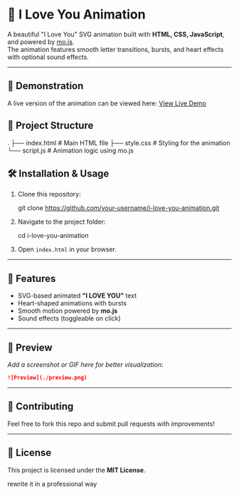 # 💖 I Love You Animation

A beautiful "I Love You" SVG animation built with **HTML, CSS, JavaScript**, and powered by [mo.js](https://mojs.github.io/).  
The animation features smooth letter transitions, bursts, and heart effects with optional sound effects.

---

## 🚀 Demonstration 

A live version of the animation can be viewed here: [View Live Demo](https://nitesh-shaw-098.github.io/I-LOVE-YOU-ANIMATION/)


## 📂 Project Structure

.
├── index.html   # Main HTML file
├── style.css    # Styling for the animation
└── script.js    # Animation logic using mo.js


## 🛠️ Installation & Usage

1. Clone this repository:
  
   git clone https://github.com/your-username/i-love-you-animation.git


2. Navigate to the project folder:

   cd i-love-you-animation

3. Open `index.html` in your browser.

---

## 🎵 Features

* SVG-based animated **"I LOVE YOU"** text
* Heart-shaped animations with bursts
* Smooth motion powered by **mo.js**
* Sound effects (toggleable on click)

---

## 📸 Preview

*Add a screenshot or GIF here for better visualization:*

```markdown
![Preview](./preview.png)
```

---

## 🤝 Contributing

Feel free to fork this repo and submit pull requests with improvements!

---

## 📜 License

This project is licensed under the **MIT License**.




rewrite it in a professional way



